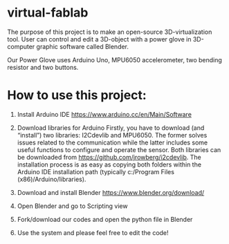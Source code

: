 # virtual-fablab
The purpose of this project is to make an open-source 3D-virtualization tool.
User can control and edit a 3D-object with a power glove in 3D-computer graphic software called Blender.

Our Power Glove uses Arduino Uno, MPU6050 accelerometer, two bending resistor and two buttons.

# How to use this project:
1. Install Arduino IDE
https://www.arduino.cc/en/Main/Software

2. Download libraries for Arduino
Firstly, you have to download (and “install”) two libraries: I2Cdevlib and MPU6050. The former solves issues related to the communication while the latter includes some useful functions to configure and operate the sensor. Both libraries can be downloaded from https://github.com/jrowberg/i2cdevlib. The installation process is as easy as copying both folders within the Arduino IDE installation path (typically c:/Program Files (x86)/Arduino/libraries).

3. Download and install Blender
https://www.blender.org/download/

4. Open Blender and go to Scripting view

5. Fork/download our codes and open the python file in Blender

6. Use the system and please feel free to edit the code!
